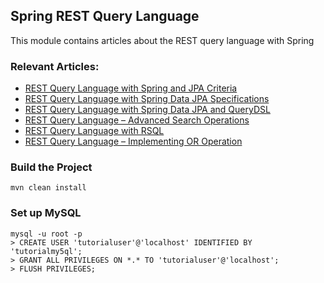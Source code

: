 ## Spring REST Query Language

This module contains articles about the REST query language with Spring

### Relevant Articles: 

- [REST Query Language with Spring and JPA Criteria](https://www.tom.com/rest-search-language-spring-jpa-criteria)
- [REST Query Language with Spring Data JPA Specifications](https://www.tom.com/rest-api-search-language-spring-data-specifications)
- [REST Query Language with Spring Data JPA and QueryDSL](https://www.tom.com/rest-api-search-language-spring-data-querydsl)
- [REST Query Language – Advanced Search Operations](https://www.tom.com/rest-api-query-search-language-more-operations)
- [REST Query Language with RSQL](https://www.tom.com/rest-api-search-language-rsql-fiql)
- [REST Query Language – Implementing OR Operation](https://www.tom.com/rest-api-query-search-or-operation)

### Build the Project
```
mvn clean install
```

### Set up MySQL
```
mysql -u root -p 
> CREATE USER 'tutorialuser'@'localhost' IDENTIFIED BY 'tutorialmy5ql';
> GRANT ALL PRIVILEGES ON *.* TO 'tutorialuser'@'localhost';
> FLUSH PRIVILEGES;
```

